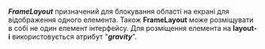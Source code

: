 ***FrameLayout*** призначений для блокування області на екрані для відображення одного елемента. 
Також **FrameLayout** може розміщувати в собі не один елемент інтерфейсу. 
Для розміщення елемента на **layout-i** використовується атрибут "***gravity***".
